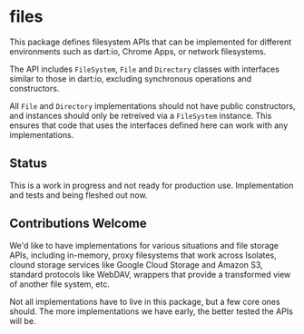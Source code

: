 files
=====

This package defines filesystem APIs that can be implemented for different
environments such as dart:io, Chrome Apps, or network filesystems.

The API includes `FileSystem`, `File` and `Directory` classes with interfaces
similar to those in dart:io, excluding synchronous operations and constructors.

All `File` and `Directory` implementations should not have public constructors,
and instances should only be retreived via a `FileSystem` instance. This ensures
that code that uses the interfaces defined here can work with any
implementations.

## Status

This is a work in progress and not ready for production use. Implementation and
tests and being fleshed out now.

## Contributions Welcome

We'd like to have implementations for various situations and file storage APIs,
including in-memory, proxy filesystems that work across Isolates, clound storage
services like Google Cloud Storage and Amazon S3, standard protocols like
WebDAV, wrappers that provide a transformed view of another file system, etc.

Not all implementations have to live in this package, but a few core ones
should. The more implementations we have early, the better tested the APIs will
be.

